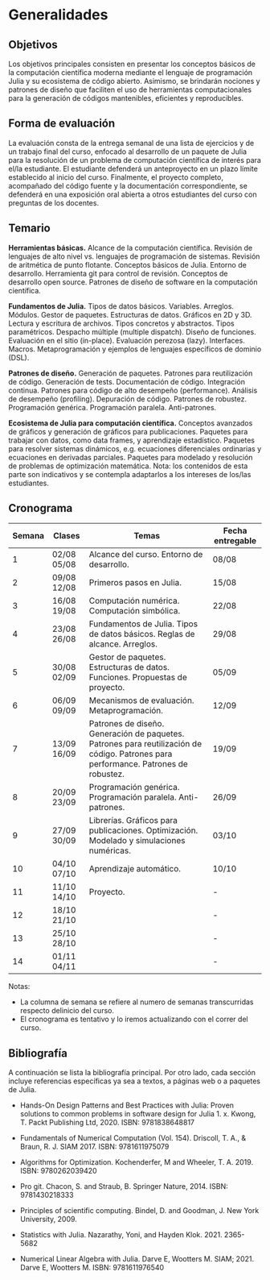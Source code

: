 # Generalidades

## Objetivos

Los objetivos principales consisten en presentar los conceptos básicos de la
computación científica moderna mediante el lenguaje de programación Julia y su
ecosistema de código abierto. Asimismo, se brindarán nociones y patrones de diseño
que faciliten el uso de herramientas computacionales para la generación de códigos
mantenibles, eficientes y reproducibles.

## Forma de evaluación

La evaluación consta de la entrega semanal de una lista de ejercicios y de un trabajo
final del curso, enfocado al desarrollo de un paquete de Julia para la resolución de
un problema de computación científica de interés para el/la estudiante. El estudiante
defenderá un anteproyecto en un plazo límite establecido al inicio del curso.
Finalmente, el proyecto completo, acompañado del código fuente y la documentación
correspondiente, se defenderá en una exposición oral abierta a otros estudiantes del
curso con preguntas de los docentes.

## Temario

**Herramientas básicas.** Alcance de la computación científica. Revisión de lenguajes de alto nivel vs. lenguajes de programación de sistemas. Revisión de aritmética de punto flotante. Conceptos básicos de Julia. Entorno de desarrollo. Herramienta git para control de revisión. Conceptos de desarrollo open source. Patrones de diseño de software en la computación científica.

**Fundamentos de Julia.** Tipos de datos básicos. Variables. Arreglos. Módulos. Gestor de paquetes. Estructuras de datos. Gráficos en 2D y 3D. Lectura y escritura de archivos. Tipos concretos y abstractos. Tipos paramétricos. Despacho múltiple (multiple dispatch). Diseño de funciones. Evaluación en el sitio (in-place). Evaluación perezosa (lazy). Interfaces. Macros. Metaprogramación y ejemplos de lenguajes específicos de dominio (DSL).

**Patrones de diseño.** Generación de paquetes. Patrones para reutilización de código. Generación de tests. Documentación de código. Integración continua. Patrones para código de alto desempeño (performance). Análisis de desempeño (profiling). Depuración de código. Patrones de robustez. Programación genérica. Programación paralela. Anti-patrones.

**Ecosistema de Julia para computación científica.** Conceptos avanzados de gráficos y generación de gráficos para publicaciones. Paquetes para trabajar con datos, como data frames, y aprendizaje estadístico. Paquetes para resolver sistemas dinámicos, e.g. ecuaciones diferenciales ordinarias y ecuaciones en derivadas parciales. Paquetes para modelado y resolución de problemas de optimización matemática. Nota: los contenidos de esta parte son indicativos y se contempla adaptarlos a los intereses de los/las estudiantes.

## Cronograma

|Semana|Clases|Temas|Fecha entregable|
|------|------|------|------|
|1 |02/08 05/08 |Alcance del curso. Entorno de desarrollo.|08/08|
|2 |09/08 12/08 |Primeros pasos en Julia.|15/08|
|3 |16/08 19/08 |Computación numérica. Computación simbólica.|22/08|
|4 |23/08 26/08 |Fundamentos de Julia. Tipos de datos básicos. Reglas de alcance. Arreglos.|29/08|
|5 |30/08 02/09 |Gestor de paquetes. Estructuras de datos. Funciones. Propuestas de proyecto.|05/09|
|6 |06/09 09/09 |Mecanismos de evaluación. Metaprogramación.|12/09|
|7 |13/09 16/09 |Patrones de diseño. Generación de paquetes. Patrones para reutilización de código. Patrones para performance. Patrones de robustez.|19/09|
|8 |20/09 23/09 |Programación genérica. Programación paralela. Anti-patrones.|26/09|
|9 |27/09 30/09 |Librerías. Gráficos para publicaciones. Optimización. Modelado y simulaciones numéricas.|03/10|
|10 |04/10 07/10 |Aprendizaje automático.|10/10|
|11 |11/10 14/10 |Proyecto.|-|
|12 |18/10 21/10 ||-|
|13 |25/10 28/10 ||-|
|14 |01/11 04/11 ||-|

Notas:

- La columna de semana se refiere al numero de semanas transcurridas respecto delinicio del curso.
- El cronograma es tentativo y lo iremos actualizando con el correr del curso.

## Bibliografía

A continuación se lista la bibliografía principal. Por otro lado, cada sección incluye referencias específicas ya sea a textos, a páginas web o a paquetes de Julia.

- Hands-On Design Patterns and Best Practices with Julia: Proven solutions to common problems in software design for Julia 1. x. Kwong, T.  Packt Publishing Ltd, 2020.  ISBN: 9781838648817

- Fundamentals of Numerical Computation (Vol. 154). Driscoll, T. A., & Braun, R. J. SIAM 2017.  ISBN: 9781611975079

- Algorithms for Optimization. Kochenderfer, M and Wheeler, T. A.  2019. ISBN: 9780262039420

- Pro git. Chacon, S. and Straub, B. Springer Nature, 2014.  ISBN: 9781430218333

- Principles of scientific computing. Bindel, D. and Goodman, J. New York University, 2009.

- Statistics with Julia. Nazarathy, Yoni, and Hayden Klok. 2021. 2365-5682

- Numerical Linear Algebra with Julia. Darve E, Wootters M. SIAM; 2021. Darve E, Wootters M. ISBN: 9781611976540
